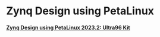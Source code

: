 # Zynq Design using PetaLinux
<a href="https://play.google.com/store/books/details?id=e875EAAAQBAJ"><b>Zynq Design using PetaLinux 2023.2: Ultra96 Kit</b></a><br>